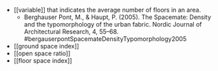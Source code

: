 - [[variable]] that indicates the average number of floors in an area.
	- Berghauser Pont, M., & Haupt, P. (2005). The Spacemate: Density and the typomorphology of the urban fabric. Nordic Journal of Architectural Research, 4, 55–68. #bergauserpontSpacemateDensityTypomorphology2005
- [[ground space index]]
- [[open space ratio]]
- [[floor space index]]